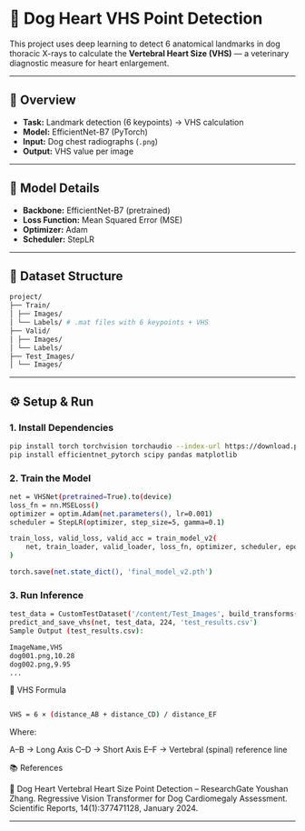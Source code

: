 # 🐶 Dog Heart VHS Point Detection

This project uses deep learning to detect 6 anatomical landmarks in dog thoracic X-rays to calculate the **Vertebral Heart Size (VHS)** — a veterinary diagnostic measure for heart enlargement.

---

## 🚀 Overview

- **Task:** Landmark detection (6 keypoints) → VHS calculation  
- **Model:** EfficientNet-B7 (PyTorch)  
- **Input:** Dog chest radiographs (`.png`)  
- **Output:** VHS value per image  

---

## 🧠 Model Details

- **Backbone:** EfficientNet-B7 (pretrained)  
- **Loss Function:** Mean Squared Error (MSE)  
- **Optimizer:** Adam  
- **Scheduler:** StepLR  

---

## 📁 Dataset Structure
```bash
project/
├── Train/
│ ├── Images/
│ └── Labels/ # .mat files with 6 keypoints + VHS
├── Valid/
│ ├── Images/
│ └── Labels/
├── Test_Images/
│ └── Images/
```
---

## ⚙️ Setup & Run

### 1. Install Dependencies

```bash
pip install torch torchvision torchaudio --index-url https://download.pytorch.org/whl/cu118
pip install efficientnet_pytorch scipy pandas matplotlib
```

### 2. Train the Model
```bash
net = VHSNet(pretrained=True).to(device)
loss_fn = nn.MSELoss()
optimizer = optim.Adam(net.parameters(), lr=0.001)
scheduler = StepLR(optimizer, step_size=5, gamma=0.1)

train_loss, valid_loss, valid_acc = train_model_v2(
    net, train_loader, valid_loader, loss_fn, optimizer, scheduler, epochs=100
)

torch.save(net.state_dict(), 'final_model_v2.pth')
```
### 3. Run Inference
```bash
test_data = CustomTestDataset('/content/Test_Images', build_transforms(224))
predict_and_save_vhs(net, test_data, 224, 'test_results.csv')
Sample Output (test_results.csv):

ImageName,VHS
dog001.png,10.28
dog002.png,9.95
...
```
📏 VHS Formula
```bash

VHS = 6 × (distance_AB + distance_CD) / distance_EF
```
Where:

A–B → Long Axis
C–D → Short Axis
E–F → Vertebral (spinal) reference line

📚 References

📄 Dog Heart Vertebral Heart Size Point Detection – ResearchGate
Youshan Zhang. Regressive Vision Transformer for Dog Cardiomegaly Assessment. Scientific Reports, 14(1):377471128, January 2024.

---
